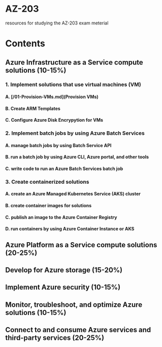 # AZ-203
resources for studying the AZ-203 exam meterial


# Contents

## Azure Infrastructure as a Service compute solutions (10-15%)

### 1. Implement solutions that use virtual machines (VM)

#### A. [/01-Provision-VMs.md](Provision VMs)

#### B. Create ARM Templates

#### C. Configure Azure Disk Encrypytion for VMs

### 2. Implement batch jobs by using Azure Batch Services

#### A. manage batch jobs by using Batch Service API

#### B. run a batch job by using Azure CLI, Azure portal, and other tools

#### C. write code to run an Azure Batch Services batch job

### 3. Create containerized solutions

#### A. create an Azure Managed Kubernetes Service (AKS) cluster

#### B. create container images for solutions

#### C. publish an image to the Azure Container Registry

#### D. run containers by using Azure Container Instance or AKS

## Azure Platform as a Service compute solutions (20-25%)

## Develop for Azure storage (15-20%)

## Implement Azure security (10-15%)

## Monitor, troubleshoot, and optimize Azure solutions (10-15%)

## Connect to and consume Azure services and third-party services (20-25%)
